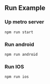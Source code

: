## Run Example

### Up metro server
`npm run start`
### Run android
`npm run android`
### Run IOS
`npm run ios`
